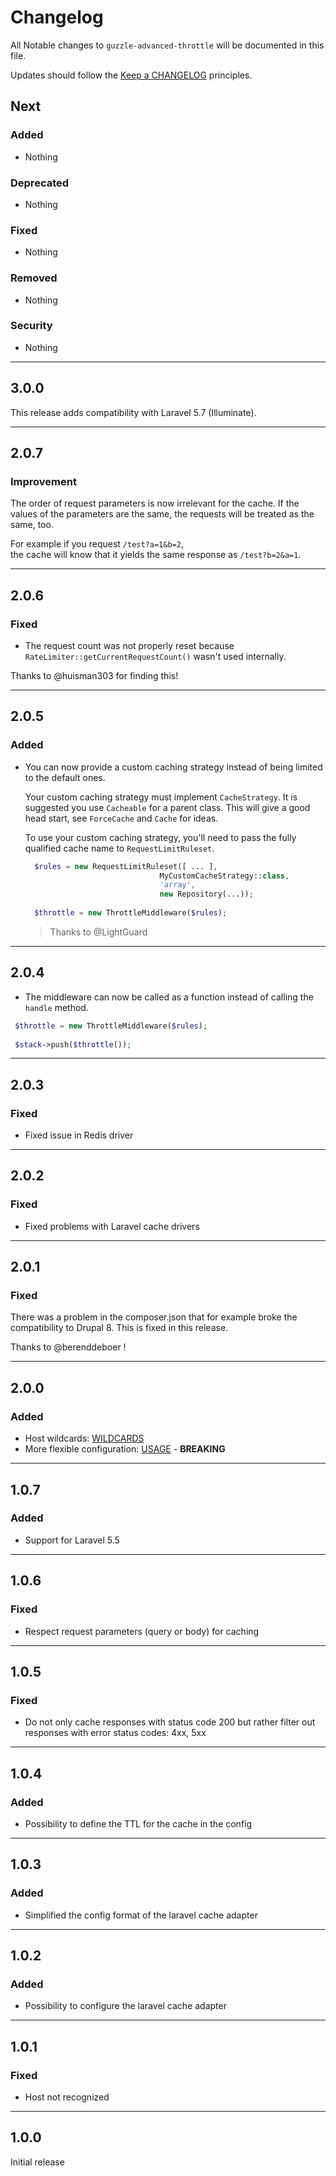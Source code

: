 # Changelog

All Notable changes to `guzzle-advanced-throttle` will be documented in this file.

Updates should follow the [Keep a CHANGELOG](http://keepachangelog.com/) principles.

## Next

### Added
- Nothing

### Deprecated
- Nothing

### Fixed
- Nothing

### Removed
- Nothing

### Security
- Nothing

----------

## 3.0.0

This release adds compatibility with Laravel 5.7 (Illuminate).

----------

## 2.0.7

### Improvement
The order of request parameters is now irrelevant for the cache.
If the values of the parameters are the same, the requests will be treated as the same, too.

For example if you request `/test?a=1&b=2`,  
the cache will know that it yields the same response as `/test?b=2&a=1`.

----------

## 2.0.6

### Fixed
- The request count was not properly reset because `RateLimiter::getCurrentRequestCount()` wasn't used internally.

Thanks to @huisman303 for finding this!

----------

## 2.0.5

### Added
- You can now provide a custom caching strategy instead of being limited to the default ones.
  
  Your custom caching strategy must implement `CacheStrategy`.
  It is suggested you use `Cacheable` for a parent class.
  This will give a good head start, see `ForceCache` and `Cache` for ideas.

  To use your custom caching strategy, you'll need to pass the fully qualified cache name to `RequestLimitRuleset`.

  ```php
    $rules = new RequestLimitRuleset([ ... ], 
                                MyCustomCacheStrategy::class, 
                                'array', 
                                new Repository(...));
                                
    $throttle = new ThrottleMiddleware($rules);                                
  ```
  
  > Thanks to @LightGuard

----------

## 2.0.4
- The middleware can now be called as a function instead of calling the `handle` method. 

``` php
 $throttle = new ThrottleMiddleware($rules);
 
 $stack->push($throttle());
```
 
---------- 

## 2.0.3

### Fixed
- Fixed issue in Redis driver 

----------

## 2.0.2

### Fixed
- Fixed problems with Laravel cache drivers

----------


## 2.0.1

### Fixed
There was a problem in the composer.json that for example broke the compatibility to Drupal 8. This is fixed in this release. 

Thanks to @berenddeboer !

----------

## 2.0.0

### Added
- Host wildcards: [WILDCARDS](README.md#wildcards)
- More flexible configuration: [USAGE](README.md#usage) - **BREAKING**

----------

## 1.0.7

### Added

- Support for Laravel 5.5
----------

## 1.0.6

### Fixed

- Respect request parameters (query or body) for caching

----------

## 1.0.5

### Fixed

- Do not only cache responses with status code 200 but rather filter out responses with error status codes: 4xx, 5xx

----------

## 1.0.4

### Added
- Possibility to define the TTL for the cache in the config 

----------

## 1.0.3

### Added
- Simplified the config format of the laravel cache adapter

----------

## 1.0.2

### Added
- Possibility to configure the laravel cache adapter

----------

## 1.0.1 

### Fixed
- Host not recognized

----------

## 1.0.0

Initial release
